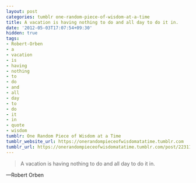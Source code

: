 ```yaml
---
layout: post
categories: tumblr one-random-piece-of-wisdom-at-a-time
title: A vacation is having nothing to do and all day to do it in.
date: '2012-05-03T17:07:54+09:30'
hidden: true
tags:
- Robert-Orben
- a
- vacation
- is
- having
- nothing
- to
- do
- and
- all
- day
- to
- do
- it
- in
- quote
- wisdom
tumblr: One Random Piece of Wisdom at a Time
tumblr_website_url: https://onerandompieceofwisdomatatime.tumblr.com
tumblr_url: https://onerandompieceofwisdomatatime.tumblr.com/post/22311381688/a-vacation-is-having-nothing-to-do-and-all-day-to
---
```

> A vacation is having nothing to do and all day to do it in.

—Robert Orben
